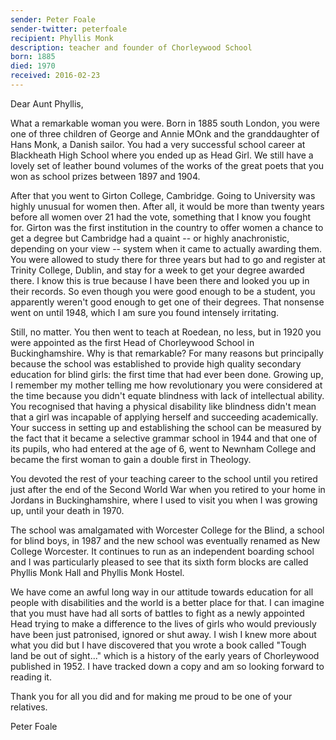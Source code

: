 ```yaml
---
sender: Peter Foale
sender-twitter: peterfoale
recipient: Phyllis Monk
description: teacher and founder of Chorleywood School
born: 1885
died: 1970
received: 2016-02-23
---
```


Dear Aunt Phyllis,

What a remarkable woman you were. Born in 1885 south London, you were one of three children of George and Annie MOnk and the granddaughter of Hans Monk, a Danish sailor. You had a very successful school career at Blackheath High School where you ended up as Head Girl. We still have a lovely set of leather bound volumes of the works of the great poets that you won as school prizes between 1897 and 1904.

After that you went to Girton College, Cambridge. Going to University was highly unusual for women then. After all, it would be more than twenty years before all women over 21 had the vote, something that I know you fought for. Girton was the first institution in the country to offer women a chance to get a degree but Cambridge had a quaint -- or highly anachronistic, depending on your view -- system when it came to actually awarding them. You were allowed to study there for three years but had to go and register at Trinity College, Dublin, and stay for a week to get your degree awarded there. I know this is true because I have been there and looked you up in their records. So even though you were good enough to be a student, you apparently weren't good enough to get one of their degrees. That nonsense went on until 1948, which I am sure you found intensely irritating.

Still, no matter. You then went to teach at Roedean, no less, but in 1920 you were appointed as the first Head of Chorleywood School in Buckinghamshire. Why is that remarkable? For many reasons but principally because the school was established to provide high quality secondary education for blind girls: the first time that had ever been done. Growing up, I remember my mother telling me how revolutionary you were considered at the time because you didn't equate blindness with lack of intellectual ability. You recognised that having a physical disability like blindness didn't mean that a girl was incapable of applying herself and succeeding academically. Your success in setting up and establishing the school can be measured by the fact that it became a selective grammar school in 1944 and that one of its pupils, who had entered at the age of 6, went to Newnham College and became the first woman to gain a double first in Theology.

You devoted the rest of your teaching career to the school until you retired just after the end of the Second World War when you retired to your home in Jordans in Buckinghamshire, where I used to visit you when I was growing up, until your death in 1970.

The school was amalgamated with Worcester College for the Blind, a school for blind boys, in 1987 and the new school was eventually renamed as New College Worcester. It continues to run as an independent boarding school and I was particularly pleased to see that its sixth form blocks are called Phyllis Monk Hall and Phyllis Monk Hostel.

We have come an awful long way in our attitude towards education for all people with disabilities and the world is a better place for that. I can imagine that you must have had all sorts of battles to fight as a newly appointed Head trying to make a difference to the lives of girls who would previously have been just patronised, ignored or shut away. I wish I knew more about what you did but I have discovered that you wrote a book called "Tough land be out of sight..." which is a history of the early years of Chorleywood published in 1952. I have tracked down a copy and am so looking forward to reading it.

Thank you for all you did and for making me proud to be one of your relatives.

Peter Foale
